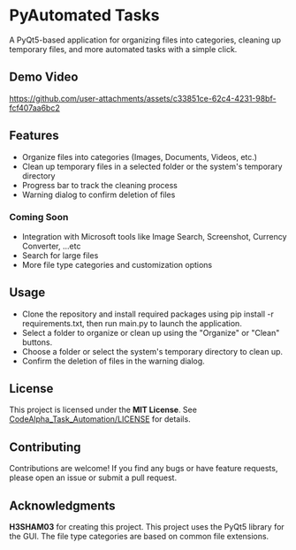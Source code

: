 # PyAutomated Tasks
A PyQt5-based application for organizing files into categories, cleaning up temporary files, and more automated tasks with a simple click.

## Demo Video
https://github.com/user-attachments/assets/c33851ce-62c4-4231-98bf-fcf407aa6bc2

## Features
* Organize files into categories (Images, Documents, Videos, etc.)
* Clean up temporary files in a selected folder or the system's temporary directory
* Progress bar to track the cleaning process
* Warning dialog to confirm deletion of files
### Coming Soon
* Integration with Microsoft tools like Image Search, Screenshot, Currency Converter, ...etc
* Search for large files
* More file type categories and customization options

## Usage
* Clone the repository and install required packages using pip install -r requirements.txt, then run main.py to launch the application.
* Select a folder to organize or clean up using the "Organize" or "Clean" buttons.
* Choose a folder or select the system's temporary directory to clean up.
* Confirm the deletion of files in the warning dialog.

## License
This project is licensed under the **MIT License**. See [CodeAlpha_Task_Automation/LICENSE](LICENSE) for details.

## Contributing
Contributions are welcome! If you find any bugs or have feature requests, please open an issue or submit a pull request.

## Acknowledgments
**H3SHAM03** for creating this project.
This project uses the PyQt5 library for the GUI.
The file type categories are based on common file extensions.
